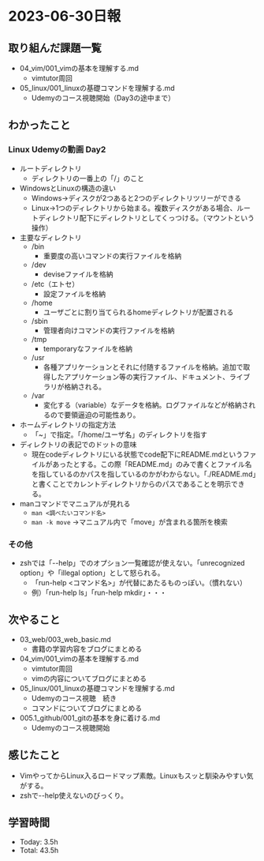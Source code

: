 # 2023-06-30日報

## 取り組んだ課題一覧
* 04_vim/001_vimの基本を理解する.md
  * vimtutor周回
* 05_linux/001_linuxの基礎コマンドを理解する.md
  * Udemyのコース視聴開始（Day3の途中まで）

## わかったこと
### Linux Udemyの動画 Day2
* ルートディレクトリ
    * ディレクトリの一番上の「/」のこと
* WindowsとLinuxの構造の違い
    * Windows→ディスクが2つあると2つのディレクトリツリーができる
    * Linux→1つのディレクトリから始まる。複数ディスクがある場合、ルートディレクトリ配下にディレクトリとしてくっつける。（マウントという操作）
* 主要なディレクトリ
    * /bin
        * 重要度の高いコマンドの実行ファイルを格納
    * /dev
        * deviseファイルを格納
    * /etc（エトセ）
        * 設定ファイルを格納
    * /home
        * ユーザごとに割り当てられるhomeディレクトリが配置される
    * /sbin
        * 管理者向けコマンドの実行ファイルを格納
    * /tmp
        * temporaryなファイルを格納
    * /usr
        * 各種アプリケーションとそれに付随するファイルを格納。追加で取得したアプリケーション等の実行ファイル、ドキュメント、ライブラリが格納される。
    * /var
        * 変化する（variable）なデータを格納。ログファイルなどが格納されるので要領逼迫の可能性あり。
* ホームディレクトリの指定方法
    * 「~」で指定。「/home/ユーザ名」のディレクトリを指す
* ディレクトリの表記でのドットの意味
    * 現在codeディレクトリにいる状態でcode配下にREADME.mdというファイルがあったとする。この際「README.md」のみで書くとファイル名を指しているのかパスを指しているのかがわからない。「./README.md」と書くことでカレントディレクトリからのパスであることを明示できる。
* manコマンドでマニュアルが見れる
    * `man <調べたいコマンド名>` 
    * `man -k move` →マニュアル内で「move」が含まれる箇所を検索

### その他
* zshでは「--help」でのオプション一覧確認が使えない。「unrecognized option」や「illegal option」として怒られる。
    * 「run-help <コマンド名>」が代替にあたるものっぽい。（慣れない）
    * 例）「run-help ls」「run-help mkdir」・・・

## 次やること
* 03_web/003_web_basic.md
  * 書籍の学習内容をブログにまとめる
* 04_vim/001_vimの基本を理解する.md
  * vimtutor周回
  * vimの内容についてブログにまとめる
* 05_linux/001_linuxの基礎コマンドを理解する.md
  * Udemyのコース視聴　続き
  * コマンドについてブログにまとめる
* 005.1_github/001_gitの基本を身に着ける.md  
  * Udemyのコース視聴開始

## 感じたこと
* VimやってからLinux入るロードマップ素敵。Linuxもスッと馴染みやすい気がする。
* zshで--help使えないのびっくり。

## 学習時間
* Today: 3.5h
* Total: 43.5h

